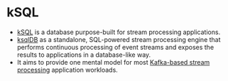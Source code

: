 # kSQL
- [kSQL](https://ksqldb.io) is a database purpose-built for stream processing applications.
- [ksqlDB]() as a standalone, SQL-powered stream processing engine that performs continuous processing of event streams and exposes the results to applications in a database-like way. 
- It aims to provide one mental model for most [Kafka-based stream processing](../../6_BigDataServices/DataProcessing/KafkaStreams/Readme.md) application workloads.